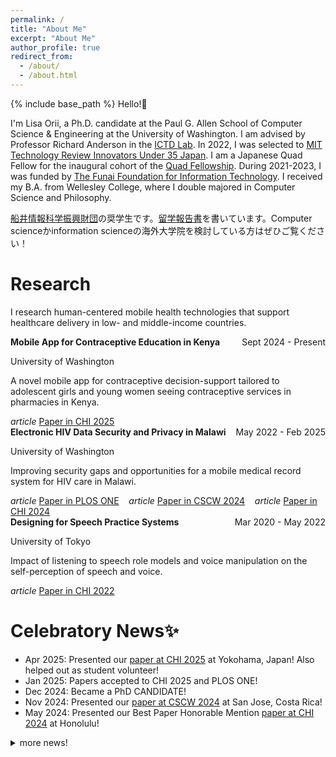 ```yaml
---
permalink: /
title: "About Me"
excerpt: "About Me"
author_profile: true
redirect_from:
  - /about/
  - /about.html
---
```


{% include base_path %}
Hello!👋

I'm Lisa Orii, a Ph.D. candidate at the Paul G. Allen School of Computer Science & Engineering at the University of Washington. I am advised by Professor Richard Anderson in the [ICTD Lab](https://ictd.cs.washington.edu/). In 2022, I was selected to [MIT Technology Review Innovators Under 35 Japan](https://www.technologyreview.jp/l/innovators_jp/under35jp_2022). I am a Japanese Quad Fellow for the inaugural cohort of the [Quad Fellowship](https://www.quadfellowship.org/quad-fellows). During 2021-2023, I was funded by [The Funai Foundation for Information Technology](https://www.funaifoundation.jp/english/english002.html). I received my B.A. from Wellesley College, where I double majored in Computer Science and Philosophy.


[船井情報科学振興財団](https://www.funaifoundation.jp/index.html)の奨学生です。[留学報告書](https://www.funaifoundation.jp/scholarship/grantee_orii_lisa.html)を書いています。Computer scienceかinformation scienceの海外大学院を検討している方はぜひご覧ください！

# Research

I research human-centered mobile health technologies that support healthcare delivery in low- and middle-income countries.

<!-- ## Mobile App for Contraceptive Education in Kenya
&nbsp;&nbsp;&nbsp;&nbsp;
Designed a novel mobile app that provides contraceptive decision-support tailored to adolescent girls and young women seeing contraceptive services in pharmacies in Kenya. -->

<head>
  <link rel="stylesheet" href="https://fonts.googleapis.com/icon?family=Material+Icons">
  <style>
    .item-title .date {
      float: right;
    }      
    .title .title {
      float: left;
    }
    .material-icons{
    display: inline-flex;
    vertical-align: top;
    }
  </style>
</head>
<div class="col-md-9">
    <div class="item-title">
        <span class="title"><strong>Mobile App for Contraceptive Education in Kenya</strong></span>
        <span class="date">Sept 2024 - Present</span>
    </div>
    <p>University of Washington</p>
    <p>A novel mobile app for contraceptive decision-support tailored to adolescent girls and young women seeing contraceptive services in pharmacies in Kenya.</p>
</div>
<i class="material-icons">article</i>
<a href="https://dl.acm.org/doi/10.1145/3706598.3713508" target="_blank">Paper in CHI 2025</a>

<div class="col-md-9">
    <div class="item-title">
        <span class="title"><strong>Electronic HIV Data Security and Privacy in Malawi</strong></span>
        <span class="date">May 2022 - Feb 2025</span>
    </div>
    <p>University of Washington</p>
    <p>Improving security gaps and opportunities for a mobile medical record system for HIV care in Malawi.</p>
</div>
<i class="material-icons">article</i>
<a href="https://journals.plos.org/plosone/article?id=10.1371/journal.pone.0296531" target="_blank">Paper in PLOS ONE</a>
&nbsp;&nbsp;
<i class="material-icons">article</i>
<a href="https://dl.acm.org/doi/10.1145/3637323" target="_blank">Paper in CSCW 2024</a>
&nbsp;&nbsp;
<i class="material-icons">article</i>
<a href="https://dl.acm.org/doi/10.1145/3613904.3642245" target="_blank">Paper in CHI 2024</a>

<div class="col-md-9">
    <div class="item-title">
        <span class="title"><strong>Designing for Speech Practice Systems</strong></span>
        <span class="date">Mar 2020 - May 2022</span>
    </div>
    <p>University of Tokyo</p>
    <p>Impact of listening to speech role models and voice manipulation on the self-perception of speech and voice.</p>
</div>
<i class="material-icons">article</i>
<a href="https://dl.acm.org/doi/10.1145/3491102.3502093" target="_blank">Paper in CHI 2022</a>



<!--
<div class = "row">
  <div class="column card-body text-center">
      <img class = "center images" src="images/global_health.png">
          <h3><b>Global Health</b></h3>
          <p>I work with global health researchers and the Ministries of Health to address pressing health challenges around the world.</p>
  </div>
  <div class="column card-body text-center">
      <img class = "center images" src="images/smartphone.png">
        <h3><b>Technology</b></h3>
        <p>I examine, design, develop, and deploy mobile devices that can enable healthcare delivery.</p>
  </div>
  <div class="column card-body text-center">
      <img class = "center images" src="images/human.png">
          <h3><b>Human-Computer Interaction</b></h3>
          <p>I apply HCI frameworks and methods to design, deploy, and improve technologies for global health.</p>
  </div>
</div>
-->

# Celebratory News✨
* Apr 2025: Presented our [paper at CHI 2025](https://dl.acm.org/doi/10.1145/3706598.3713508) at Yokohama, Japan! Also helped out as student volunteer!
* Jan 2025: Papers accepted to CHI 2025 and PLOS ONE!
* Dec 2024: Became a PhD CANDIDATE!
* Nov 2024: Presented our [paper at CSCW 2024](https://dl.acm.org/doi/pdf/10.1145/3637323) at San Jose, Costa Rica!
* May 2024: Presented our Best Paper Honorable Mention [paper at CHI 2024](https://dl.acm.org/doi/pdf/10.1145/3613904.3642245) at Honolulu!


<details closed>
  <summary markdown="span">more news!</summary>
  <div markdown=1>

  * Apr 2024: Our CSCW paper is published in PACM HCI journal. Here is the [PDF](https://dl.acm.org/doi/pdf/10.1145/3637323)!
  * Apr 2024: Awarded the Horton-Hallowell Fellowship from Wellesley College!
  * Apr 2024: Started my internship with [PATH](https://www.path.org/) in [Digital Square](https://digitalsquare.org/) and Primary Health Care teams!
  * Apr 2024: Conducted fieldwork in Kenya for research!
  * Mar 2024: Paper accepted to CHI 2024: [Link to paper](https://arxiv.org/pdf/2404.04444.pdf)!
  * Jan 2024: Awarded a grant from the UW Global Innovation Fund for our work on app dev for contraceptive education in Kenya!
  * Nov 2023: Paper accepted to CSCW 2024!
  * June 2023: Attended the [Quad Fellowship Summit in Melbourne, Australia](https://www.quadfellowship.org/updates/2023-quad-fellowship-summit).
  * Dec 2022: Selected to the inaugural cohort of the [Quad Fellowship](https://www.quadfellowship.org/quad-fellows)!
  * Nov 2022: Selected to [MIT Technology Review Innovators Under 35 Japan](https://www.technologyreview.jp/l/innovators_jp/under35jp_2022)!
  * Sept 2022: Conducted fieldwork research at a HIV clinic in Malawi for 2 weeks
  * June 2022: Helped organize and attended ICTD and ACM COMPASS 2022 at UW!
  * May 2022: Attended my first in-person conference at CHI 2022 where I presented our paper ["Designing for Speech Practice Systems: How Do User-Controlled Voice Manipulation and Model Speakers Impact Self-Perceptions of Voice?"](https://dl.acm.org/doi/pdf/10.1145/3491102.3502093)!
  * Sept 2021: Officially started my Ph.D. at UW!
  * Sept 2021: Attended AutomotiveUI '21 and presented our paper ["Perceptions of Trucking Automation: Insights from the r/Truckers Community"](https://dl.acm.org/doi/pdf/10.1145/3409118.3475154)!
  * June 2021: Graduated from Wellesley College
  * May 2021: Attended my first (virtual) conference at CHI 2021
  * Apr 2021: Committed to University of Washington CS Ph.D. program!
  * Nov 2020: Selected as a Grantee of [Funai Overseas Scholarship](https://funaifoundation.jp/scholarship/en/scholarship_guidelines_phd.html)
  
  </div>
</details>


<style>
.column {
  float: left;
  width: 33%;
  padding: 10px; 
}
.text-center {
    text-align: center !important;
}
.card-body {
    flex: 1 1 auto;
    min-height: 1px;
    height: 330px; 
    width: 
}
.center {
  margin-left: auto;
  margin-right: auto;
}
.images{
  width: 100px;
  height: auto;
}

@media screen and (max-width: 600px) { /*responsive layout*/
  .column {
    width: 100%;
  }
}
</style>

<!-- Getting started
======
1. Register a GitHub account if you don't have one and confirm your e-mail (required!)
1. Fork [this repository](https://github.com/academicpages/academicpages.github.io) by clicking the "fork" button in the top right.
1. Go to the repository's settings (rightmost item in the tabs that start with "Code", should be below "Unwatch"). Rename the repository "[your GitHub username].github.io", which will also be your website's URL.
1. Set site-wide configuration and create content & metadata (see below -- also see [this set of diffs](http://archive.is/3TPas) showing what files were changed to set up [an example site](https://getorg-testacct.github.io) for a user with the username "getorg-testacct")
1. Upload any files (like PDFs, .zip files, etc.) to the files/ directory. They will appear at https://[your GitHub username].github.io/files/example.pdf.  
1. Check status by going to the repository settings, in the "GitHub pages" section

Site-wide configuration
------
The main configuration file for the site is in the base directory in [_config.yml](https://github.com/academicpages/academicpages.github.io/blob/master/_config.yml), which defines the content in the sidebars and other site-wide features. You will need to replace the default variables with ones about yourself and your site's github repository. The configuration file for the top menu is in [_data/navigation.yml](https://github.com/academicpages/academicpages.github.io/blob/master/_data/navigation.yml). For example, if you don't have a portfolio or blog posts, you can remove those items from that navigation.yml file to remove them from the header.

Create content & metadata
------
For site content, there is one markdown file for each type of content, which are stored in directories like _publications, _talks, _posts, _teaching, or _pages. For example, each talk is a markdown file in the [_talks directory](https://github.com/academicpages/academicpages.github.io/tree/master/_talks). At the top of each markdown file is structured data in YAML about the talk, which the theme will parse to do lots of cool stuff. The same structured data about a talk is used to generate the list of talks on the [Talks page](https://academicpages.github.io/talks), each [individual page](https://academicpages.github.io/talks/2012-03-01-talk-1) for specific talks, the talks section for the [CV page](https://academicpages.github.io/cv), and the [map of places you've given a talk](https://academicpages.github.io/talkmap.html) (if you run this [python file](https://github.com/academicpages/academicpages.github.io/blob/master/talkmap.py) or [Jupyter notebook](https://github.com/academicpages/academicpages.github.io/blob/master/talkmap.ipynb), which creates the HTML for the map based on the contents of the _talks directory).

**Markdown generator**

I have also created [a set of Jupyter notebooks](https://github.com/academicpages/academicpages.github.io/tree/master/markdown_generator
) that converts a CSV containing structured data about talks or presentations into individual markdown files that will be properly formatted for the academicpages template. The sample CSVs in that directory are the ones I used to create my own personal website at stuartgeiger.com. My usual workflow is that I keep a spreadsheet of my publications and talks, then run the code in these notebooks to generate the markdown files, then commit and push them to the GitHub repository.

How to edit your site's GitHub repository
------
Many people use a git client to create files on their local computer and then push them to GitHub's servers. If you are not familiar with git, you can directly edit these configuration and markdown files directly in the github.com interface. Navigate to a file (like [this one](https://github.com/academicpages/academicpages.github.io/blob/master/_talks/2012-03-01-talk-1.md) and click the pencil icon in the top right of the content preview (to the right of the "Raw | Blame | History" buttons). You can delete a file by clicking the trashcan icon to the right of the pencil icon. You can also create new files or upload files by navigating to a directory and clicking the "Create new file" or "Upload files" buttons.

Example: editing a markdown file for a talk
![Editing a markdown file for a talk](/images/editing-talk.png)

For more info
------
More info about configuring academicpages can be found in [the guide](https://academicpages.github.io/markdown/). The [guides for the Minimal Mistakes theme](https://mmistakes.github.io/minimal-mistakes/docs/configuration/) (which this theme was forked from) might also be helpful. -->
